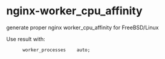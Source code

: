 # nginx-worker_cpu_affinity
generate proper nginx worker_cpu_affinity for FreeBSD/Linux

Use result with:
```
      worker_processes    auto;
```
